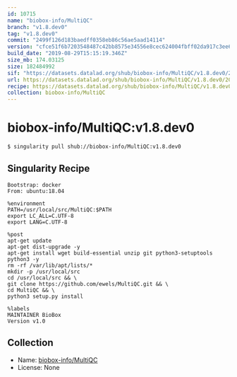 ```yaml
---
id: 10715
name: "biobox-info/MultiQC"
branch: "v1.8.dev0"
tag: "v1.8.dev0"
commit: "2499f126d183baedff0358eb86c56ae5aad14114"
version: "cfce51f6b7203548487c42bb8575e34556e8cec624004fbff02da917c3ee600b"
build_date: "2019-08-29T15:15:19.346Z"
size_mb: 174.03125
size: 182484992
sif: "https://datasets.datalad.org/shub/biobox-info/MultiQC/v1.8.dev0/2019-08-29-2499f126-cfce51f6/cfce51f6b7203548487c42bb8575e34556e8cec624004fbff02da917c3ee600b.sif"
url: https://datasets.datalad.org/shub/biobox-info/MultiQC/v1.8.dev0/2019-08-29-2499f126-cfce51f6/
recipe: https://datasets.datalad.org/shub/biobox-info/MultiQC/v1.8.dev0/2019-08-29-2499f126-cfce51f6/Singularity
collection: biobox-info/MultiQC
---
```


# biobox-info/MultiQC:v1.8.dev0

```bash
$ singularity pull shub://biobox-info/MultiQC:v1.8.dev0
```

## Singularity Recipe

```singularity
Bootstrap: docker
From: ubuntu:18.04

%environment
PATH=/usr/local/src/MultiQC:$PATH
export LC_ALL=C.UTF-8
export LANG=C.UTF-8

%post
apt-get update 
apt-get dist-upgrade -y 
apt-get install wget build-essential unzip git python3-setuptools python3 -y 
rm -rf /var/lib/apt/lists/*
mkdir -p /usr/local/src
cd /usr/local/src && \
git clone https://github.com/ewels/MultiQC.git && \
cd MultiQC && \
python3 setup.py install

%labels
MAINTAINER BioBox
Version v1.0
```

## Collection

 - Name: [biobox-info/MultiQC](https://github.com/biobox-info/MultiQC)
 - License: None

